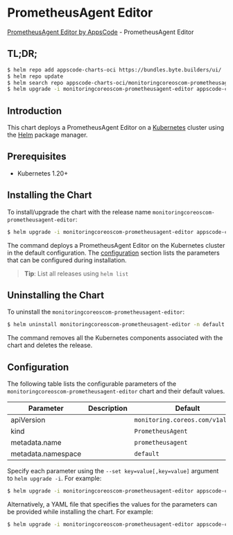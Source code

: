 # PrometheusAgent Editor

[PrometheusAgent Editor by AppsCode](https://byte.builders) - PrometheusAgent Editor

## TL;DR;

```bash
$ helm repo add appscode-charts-oci https://bundles.byte.builders/ui/
$ helm repo update
$ helm search repo appscode-charts-oci/monitoringcoreoscom-prometheusagent-editor --version=v0.4.20
$ helm upgrade -i monitoringcoreoscom-prometheusagent-editor appscode-charts-oci/monitoringcoreoscom-prometheusagent-editor -n default --create-namespace --version=v0.4.20
```

## Introduction

This chart deploys a PrometheusAgent Editor on a [Kubernetes](http://kubernetes.io) cluster using the [Helm](https://helm.sh) package manager.

## Prerequisites

- Kubernetes 1.20+

## Installing the Chart

To install/upgrade the chart with the release name `monitoringcoreoscom-prometheusagent-editor`:

```bash
$ helm upgrade -i monitoringcoreoscom-prometheusagent-editor appscode-charts-oci/monitoringcoreoscom-prometheusagent-editor -n default --create-namespace --version=v0.4.20
```

The command deploys a PrometheusAgent Editor on the Kubernetes cluster in the default configuration. The [configuration](#configuration) section lists the parameters that can be configured during installation.

> **Tip**: List all releases using `helm list`

## Uninstalling the Chart

To uninstall the `monitoringcoreoscom-prometheusagent-editor`:

```bash
$ helm uninstall monitoringcoreoscom-prometheusagent-editor -n default
```

The command removes all the Kubernetes components associated with the chart and deletes the release.

## Configuration

The following table lists the configurable parameters of the `monitoringcoreoscom-prometheusagent-editor` chart and their default values.

|     Parameter      | Description |                   Default                   |
|--------------------|-------------|---------------------------------------------|
| apiVersion         |             | <code>monitoring.coreos.com/v1alpha1</code> |
| kind               |             | <code>PrometheusAgent</code>                |
| metadata.name      |             | <code>prometheusagent</code>                |
| metadata.namespace |             | <code>default</code>                        |


Specify each parameter using the `--set key=value[,key=value]` argument to `helm upgrade -i`. For example:

```bash
$ helm upgrade -i monitoringcoreoscom-prometheusagent-editor appscode-charts-oci/monitoringcoreoscom-prometheusagent-editor -n default --create-namespace --version=v0.4.20 --set apiVersion=monitoring.coreos.com/v1alpha1
```

Alternatively, a YAML file that specifies the values for the parameters can be provided while
installing the chart. For example:

```bash
$ helm upgrade -i monitoringcoreoscom-prometheusagent-editor appscode-charts-oci/monitoringcoreoscom-prometheusagent-editor -n default --create-namespace --version=v0.4.20 --values values.yaml
```
